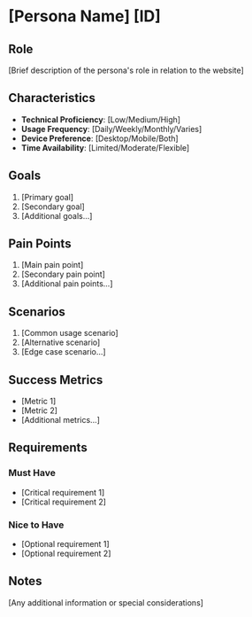# [Persona Name] [ID]

## Role
[Brief description of the persona's role in relation to the website]

## Characteristics
- **Technical Proficiency**: [Low/Medium/High]
- **Usage Frequency**: [Daily/Weekly/Monthly/Varies]
- **Device Preference**: [Desktop/Mobile/Both]
- **Time Availability**: [Limited/Moderate/Flexible]

## Goals
1. [Primary goal]
2. [Secondary goal]
3. [Additional goals...]

## Pain Points
1. [Main pain point]
2. [Secondary pain point]
3. [Additional pain points...]

## Scenarios
1. [Common usage scenario]
2. [Alternative scenario]
3. [Edge case scenario...]

## Success Metrics
- [Metric 1]
- [Metric 2]
- [Additional metrics...]

## Requirements
### Must Have
- [Critical requirement 1]
- [Critical requirement 2]

### Nice to Have
- [Optional requirement 1]
- [Optional requirement 2]

## Notes
[Any additional information or special considerations] 